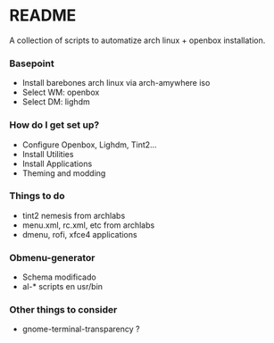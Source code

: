 # README #

A collection of scripts to automatize arch linux + openbox installation.

### Basepoint ###

* Install barebones arch linux via arch-amywhere iso
* Select WM: openbox
* Select DM: lighdm

### How do I get set up? ###

* Configure Openbox, Lighdm, Tint2...
* Install Utilities
* Install Applications
* Theming and modding

### Things to do ###

* tint2 nemesis from archlabs
* menu.xml, rc.xml, etc from archlabs
* dmenu, rofi, xfce4 applications

### Obmenu-generator
* Schema modificado
* al-* scripts en usr/bin

### Other things to consider ###

* gnome-terminal-transparency ?
